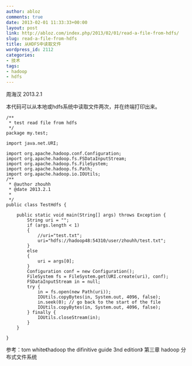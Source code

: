 ```yaml
---
author: abloz
comments: true
date: 2013-02-01 11:33:33+00:00
layout: post
link: http://abloz.com/index.php/2013/02/01/read-a-file-from-hdfs/
slug: read-a-file-from-hdfs
title: 从HDFS中读取文件
wordpress_id: 2112
categories:
- 技术
tags:
- hadoop
- hdfs
---
```


周海汉
2013.2.1

本代码可以从本地或hdfs系统中读取文件两次，并在终端打印出来。

    
    
    /**
     * test read file from hdfs
     */
    package my.test;
    
    import java.net.URI;
    
    import org.apache.hadoop.conf.Configuration;
    import org.apache.hadoop.fs.FSDataInputStream;
    import org.apache.hadoop.fs.FileSystem;
    import org.apache.hadoop.fs.Path;
    import org.apache.hadoop.io.IOUtils;
    /**
     * @author zhouhh
     * @date 2013.2.1
     *
     */
    public class TestHdfs {
    
    	public static void main(String[] args) throws Exception {
    		String uri = "";
    		if (args.length < 1)
    		{
    			//uri="test.txt";
    			uri="hdfs://hadoop48:54310/user/zhouhh/test.txt";
    		}
    		else
    		{
    			uri = args[0];
    		}
    		Configuration conf = new Configuration();
    		FileSystem fs = FileSystem.get(URI.create(uri), conf);
    		FSDataInputStream in = null;
    		try {
    			in = fs.open(new Path(uri));
    			IOUtils.copyBytes(in, System.out, 4096, false);
    			in.seek(0); // go back to the start of the file
    			IOUtils.copyBytes(in, System.out, 4096, false);
    		} finally {
    			IOUtils.closeStream(in);
    		}
    	}
    
    }
    
    



参考：tom white《hadoop the difinitive guide 3nd edition》 第三章 hadoop 分布式文件系统
